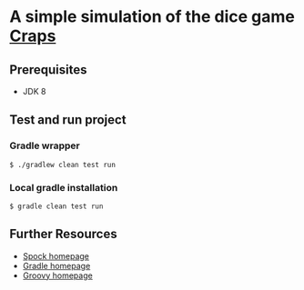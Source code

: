 # A simple simulation of the dice game [Craps](https://en.wikipedia.org/wiki/Craps)

## Prerequisites

* JDK 8

## Test and run project 

### Gradle wrapper
  
    $ ./gradlew clean test run

### Local gradle installation
  
    $ gradle clean test run

## Further Resources

* [Spock homepage](http://spockframework.org)
* [Gradle homepage](http://www.gradle.org)
* [Groovy homepage](http://groovy.codehaus.org)
